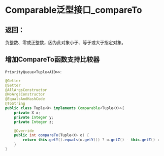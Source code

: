 # Comparable泛型接口_compareTo

## 返回：
负整数、零或正整数，因为此对象小于、等于或大于指定对象。


## 增加CompareTo函数支持比较器

`PriorityQueue<Tuple<AID>>`:
```java
@Getter
@Setter
@AllArgsConstructor
@NoArgsConstructor
@EqualsAndHashCode
@ToString
public class Tuple<X> implements Comparable<Tuple<X>>{
    private X x;
    private Integer y;
    private Integer z;

    @Override
    public int compareTo(Tuple<X> o) {
        return this.getY().equals(o.getY()) ? o.getZ() - this.getZ() : this.getY() - o.getY();
    }
}
```

